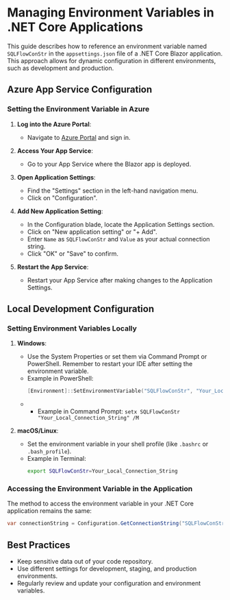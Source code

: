 
# Managing Environment Variables in .NET Core Applications

This guide describes how to reference an environment variable named `SQLFlowConStr` in the `appsettings.json` file of a .NET Core Blazor application. This approach allows for dynamic configuration in different environments, such as development and production.

## Azure App Service Configuration

### Setting the Environment Variable in Azure

1. **Log into the Azure Portal**:
   - Navigate to [Azure Portal](https://portal.azure.com/) and sign in.

2. **Access Your App Service**:
   - Go to your App Service where the Blazor app is deployed.

3. **Open Application Settings**:
   - Find the "Settings" section in the left-hand navigation menu.
   - Click on "Configuration".

4. **Add New Application Setting**:
   - In the Configuration blade, locate the Application Settings section.
   - Click on "New application setting" or "+ Add".
   - Enter `Name` as `SQLFlowConStr` and `Value` as your actual connection string.
   - Click "OK" or "Save" to confirm.

5. **Restart the App Service**:
   - Restart your App Service after making changes to the Application Settings.

## Local Development Configuration

### Setting Environment Variables Locally

1. **Windows**:
   - Use the System Properties or set them via Command Prompt or PowerShell. Remember to restart your IDE after setting the environment variable.
   - Example in PowerShell:
     ```powershell
     [Environment]::SetEnvironmentVariable("SQLFlowConStr", "Your_Local_Connection_String", "User")
     ```
   - - Example in Command Prompt:
     ```setx SQLFlowConStr "Your_Local_Connection_String" /M ```

2. **macOS/Linux**:
   - Set the environment variable in your shell profile (like `.bashrc` or `.bash_profile`).
   - Example in Terminal:
     ```bash
     export SQLFlowConStr=Your_Local_Connection_String
     ```

### Accessing the Environment Variable in the Application

The method to access the environment variable in your .NET Core application remains the same:

```csharp
var connectionString = Configuration.GetConnectionString("SQLFlowConStr");
```

## Best Practices

- Keep sensitive data out of your code repository.
- Use different settings for development, staging, and production environments.
- Regularly review and update your configuration and environment variables.
